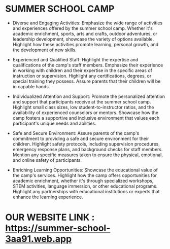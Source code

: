 # SUMMER SCHOOL CAMP

* Diverse and Engaging Activities: Emphasize the wide range of activities and experiences offered by the summer school camp. Whether it's academic enrichment, sports, arts and crafts, outdoor adventures, or leadership development, showcase the variety of options available. Highlight how these activities promote learning, personal growth, and the development of new skills.

* Experienced and Qualified Staff: Highlight the expertise and qualifications of the camp's staff members. Emphasize their experience in working with children and their expertise in the specific areas of instruction or supervision. Highlight any certifications, degrees, or special training they possess. Assure parents that their children will be in capable hands.
* Individualized Attention and Support: Promote the personalized attention and support that participants receive at the summer school camp. Highlight small class sizes, low student-to-instructor ratios, and the availability of experienced counselors or mentors. Showcase how the camp fosters a supportive and inclusive environment that values each participant's unique needs and abilities.

* Safe and Secure Environment: Assure parents of the camp's commitment to providing a safe and secure environment for their children. Highlight safety protocols, including supervision procedures, emergency response plans, and background checks for staff members. Mention any specific measures taken to ensure the physical, emotional, and online safety of participants.

* Enriching Learning Opportunities: Showcase the educational value of the camp's services. Highlight how the camp offers opportunities for academic enrichment, whether it's through specialized workshops, STEM activities, language immersion, or other educational programs. Highlight any partnerships with educational institutions or experts that enhance the learning experience.


# OUR WEBSITE LINK : https://summer-school-3aa91.web.app